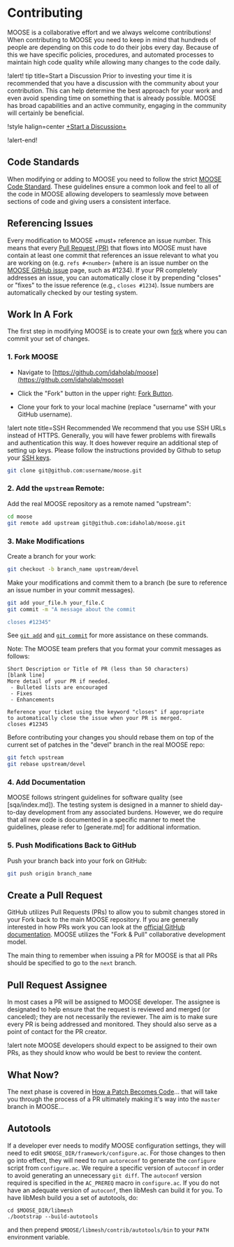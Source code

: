 # Contributing

MOOSE is a collaborative effort and we always welcome contributions!  When contributing to MOOSE you need to keep in mind that hundreds of people are depending on this code to do their jobs every day.  Because of this we have specific policies, procedures, and automated processes to maintain high code quality while allowing many changes to the code daily.

!alert! tip title=Start a Discussion
Prior to investing your time it is recommended that you have a discussion with the community about
your contribution. This can help determine the best approach for your work and even avoid spending
time on something that is already possible. MOOSE has broad capabilities and an active community,
engaging in the community will certainly be beneficial.

!style halign=center
[+Start a Discussion+](https://github.com/idaholab/discussions)

!alert-end!

## Code Standards

When modifying or adding to MOOSE you need to follow the strict [MOOSE Code Standard](sqa/framework_scs.md).  These guidelines ensure a common look and feel to all of the code in MOOSE allowing developers to seamlessly move between sections of code and giving users a consistent interface.

## Referencing Issues

Every modification to MOOSE +must+ reference an issue number. This means that every [Pull Request (PR)](https://help.github.com/articles/about-pull-requests/) that flows into MOOSE must have contain at least one commit that references an issue relevant to what you are working on (e.g. `refs #<number>` (where <number> is an issue number on the [MOOSE GitHub issue](https://github.com/idaholab/moose/issues) page, such as #1234). If your PR completely addresses an issue, you can automatically close it by prepending "closes" or "fixes" to the issue reference (e.g., `closes #1234`). Issue numbers are automatically checked by our testing system.

## Work In A Fork

The first step in modifying MOOSE is to create your own [fork](https://help.github.com/articles/fork-a-repo/) where you can commit your set of changes.

### 1. Fork MOOSE

- Navigate to [https://github.com/idaholab/moose](https://github.com/idaholab/moose)

- Click the "Fork" button in the upper right: [Fork Button](https://github.com/idaholab/moose#fork-destination-box).

- Clone your fork to your local machine (replace "username" with your GitHub username).

!alert note title=SSH Recommended
We recommend that you use SSH URLs instead of HTTPS. Generally, you will have fewer problems with
firewalls and authentication this way. It does however require an additional step of setting up keys.
Please follow the instructions provided by Github to setup your [SSH keys](https://help.github.com/articles/connecting-to-github-with-ssh/).

```bash
git clone git@github.com:username/moose.git
```

### 2. Add the `upstream` Remote:

Add the real MOOSE repository as a remote named "upstream":

```bash
cd moose
git remote add upstream git@github.com:idaholab/moose.git
```

### 3. Make Modifications

Create a branch for your work:

```bash
git checkout -b branch_name upstream/devel
```

Make your modifications and commit them to a branch (be sure to reference an issue number in your commit messages).

```bash
git add your_file.h your_file.C
git commit -m "A message about the commit

closes #12345"
```

See [`git add`](http://git-scm.com/docs/git-add) and [`git commit`](http://git-scm.com/docs/git-commit) for more assistance on these commands.

Note: The MOOSE team prefers that you format your commit messages as follows:

```
Short Description or Title of PR (less than 50 characters)
[blank line]
More detail of your PR if needed.
 - Bulleted lists are encouraged
 - Fixes
 - Enhancements

Reference your ticket using the keyword "closes" if appropriate
to automatically close the issue when your PR is merged.
closes #12345
```

Before contributing your changes you should rebase them on top of the current set of patches in the "devel" branch in the real MOOSE repo:

```bash
git fetch upstream
git rebase upstream/devel
```

### 4. Add Documentation

MOOSE follows stringent guidelines for software quality (see [sqa/index.md]). The testing system is designed
in a manner to shield day-to-day development from any associated burdens. However, we do require
that all new code is documented in a specific manner to meet the guidelines, please refer to
[generate.md] for additional information.

### 5. Push Modifications Back to GitHub

Push your branch back into your fork on GitHub:

```bash
git push origin branch_name
```

## Create a Pull Request

GitHub utilizes Pull Requests (PRs) to allow you to submit changes stored in your Fork back to the main MOOSE repository.  If you are generally interested in how PRs work you can look at the [official GitHub documentation](https://help.github.com/articles/using-pull-requests).  MOOSE utilizes the "Fork & Pull" collaborative development model.

The main thing to remember when issuing a PR for MOOSE is that all PRs should be specified to go to the `next` branch.

## Pull Request Assignee

In most cases a PR will be assigned to MOOSE developer. The assignee is designated to help ensure
that the request is reviewed and merged (or canceled); they are not necessarily the reviewer. The aim
is to make sure every PR is being addressed and monitored. They should also serve as a point of
contact for the PR creator.

!alert note
MOOSE developers should expect to be assigned to their own PRs, as they should know who would be best to review the content.

## What Now?

The next phase is covered in [How a Patch Becomes Code](framework_development/patch_to_code.md)... that will take you through the process of a PR ultimately making it's way into the `master` branch in MOOSE...

## Autotools

If a developer ever needs to modify MOOSE configuration settings, they will need
to edit `$MOOSE_DIR/framework/configure.ac`. For those changes to then go into
effect, they will need to run `autoreconf` to generate the `configure` script
from `configure.ac`. We require a specific version of `autoconf` in order to
avoid generating an unnecessary `git diff`. The `autoconf` version required is
specified in the `AC_PREREQ` macro in `configure.ac`. If you do not have an
adequate version of `autoconf`, then libMesh can build it for you. To have
libMesh build you a set of autotools, do:

```
cd $MOOSE_DIR/libmesh
./bootstrap --build-autotools
```

and then prepend `$MOOSE/libmesh/contrib/autotools/bin` to your `PATH`
environment variable.
